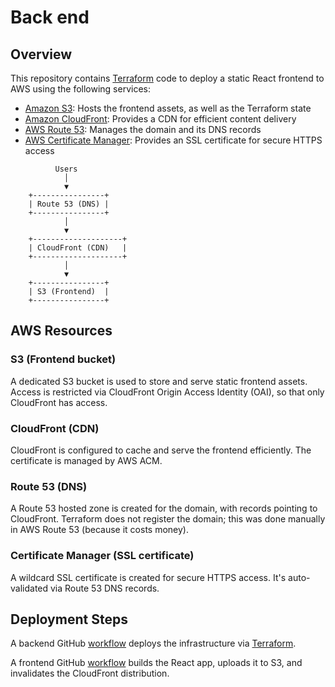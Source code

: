 # Back end

## Overview

This repository contains [Terraform](https://developer.hashicorp.com/terraform/intro) code to deploy a static React
frontend to AWS using the following services:

- [Amazon S3](https://docs.aws.amazon.com/s3/): Hosts the frontend assets, as well as the Terraform state
- [Amazon CloudFront](https://docs.aws.amazon.com/cloudfront/): Provides a CDN for efficient content delivery
- [AWS Route 53](https://docs.aws.amazon.com/route53/): Manages the domain and its DNS records
- [AWS Certificate Manager](https://docs.aws.amazon.com/acm/): Provides an SSL certificate for secure HTTPS access

```plaintext
          Users
            │
            ▼
    +----------------+
    | Route 53 (DNS) |
    +----------------+
            │
            ▼
    +--------------------+
    | CloudFront (CDN)   |
    +--------------------+
            │
            ▼
    +----------------+
    | S3 (Frontend)  |
    +----------------+
```

## AWS Resources

### S3 (Frontend bucket)

A dedicated S3 bucket is used to store and serve static frontend assets.
Access is restricted via CloudFront Origin Access Identity (OAI), so that only CloudFront has access.

### CloudFront (CDN)

CloudFront is configured to cache and serve the frontend efficiently.
The certificate is managed by AWS ACM.

### Route 53 (DNS)

A Route 53 hosted zone is created for the domain, with records pointing to CloudFront.
Terraform does not register the domain; this was done manually in AWS Route 53 (because it costs money).

### Certificate Manager (SSL certificate)

A wildcard SSL certificate is created for secure HTTPS access.
It's auto-validated via Route 53 DNS records.

## Deployment Steps

A backend GitHub [workflow](.github/workflows/deploy-infra.yml) deploys the infrastructure via
[Terraform](https://developer.hashicorp.com/terraform/intro).

A frontend GitHub [workflow](https://github.com/DevConnect-Hunter/front-end/blob/main/.github/workflows/deploy-frontend.yml)
builds the React app, uploads it to S3, and invalidates the CloudFront distribution.
